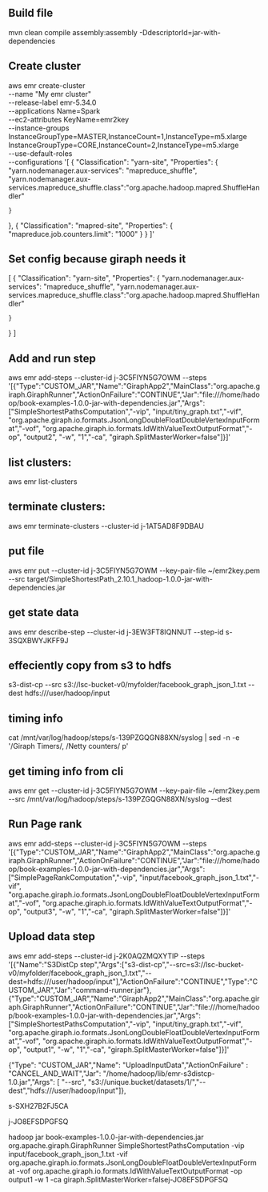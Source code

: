 ## Build file
mvn clean compile assembly:assembly -DdescriptorId=jar-with-dependencies

## Create cluster
aws emr create-cluster \
--name "My emr cluster" \
--release-label emr-5.34.0 \
--applications Name=Spark \
--ec2-attributes KeyName=emr2key \
--instance-groups \
InstanceGroupType=MASTER,InstanceCount=1,InstanceType=m5.xlarge \
InstanceGroupType=CORE,InstanceCount=2,InstanceType=m5.xlarge \
--use-default-roles \
--configurations '[
  {
    "Classification": "yarn-site",
    "Properties": {
      "yarn.nodemanager.aux-services": "mapreduce_shuffle",
      "yarn.nodemanager.aux-services.mapreduce_shuffle.class":"org.apache.hadoop.mapred.ShuffleHandler"

    }
  },
  {
    "Classification": "mapred-site",
    "Properties": {
      "mapreduce.job.counters.limit": "1000"
    }
  }
]'


## Set config because giraph needs it
[
  {
    "Classification": "yarn-site",
    "Properties": {
      "yarn.nodemanager.aux-services": "mapreduce_shuffle",
      "yarn.nodemanager.aux-services.mapreduce_shuffle.class":"org.apache.hadoop.mapred.ShuffleHandler"

    }
  }
]

## Add and run step
aws emr add-steps --cluster-id j-3C5FIYN5G7OWM --steps '[{"Type":"CUSTOM_JAR","Name":"GiraphApp2","MainClass":"org.apache.giraph.GiraphRunner","ActionOnFailure":"CONTINUE","Jar":"file:///home/hadoop/book-examples-1.0.0-jar-with-dependencies.jar","Args":["SimpleShortestPathsComputation","-vip", "input/tiny_graph.txt","-vif", "org.apache.giraph.io.formats.JsonLongDoubleFloatDoubleVertexInputFormat","-vof", "org.apache.giraph.io.formats.IdWithValueTextOutputFormat","-op", "output2", "-w", "1","-ca", "giraph.SplitMasterWorker=false"]}]'

## list clusters:
aws emr list-clusters

## terminate clusters:
aws emr terminate-clusters --cluster-id j-1AT5AD8F9DBAU

## put file
aws emr put --cluster-id j-3C5FIYN5G7OWM --key-pair-file ~/emr2key.pem --src target/SimpleShortestPath_2.10.1_hadoop-1.0.0-jar-with-dependencies.jar

## get state data
aws emr describe-step --cluster-id j-3EW3FT8IQNNUT --step-id s-3SQXBWYJKFF9J

## effeciently copy from s3 to hdfs

s3-dist-cp --src s3://lsc-bucket-v0/myfolder/facebook_graph_json_1.txt --dest hdfs:///user/hadoop/input
  

## timing info

cat /mnt/var/log/hadoop/steps/s-139PZGQGN88XN/syslog | sed -n -e '/Giraph Timers/, /Netty counters/ p'

## get timing info from cli
aws emr get --cluster-id j-3C5FIYN5G7OWM --key-pair-file ~/emr2key.pem --src /mnt/var/log/hadoop/steps/s-139PZGQGN88XN/syslog --dest 
 

## Run Page rank
aws emr add-steps --cluster-id j-3C5FIYN5G7OWM --steps '[{"Type":"CUSTOM_JAR","Name":"GiraphApp2","MainClass":"org.apache.giraph.GiraphRunner","ActionOnFailure":"CONTINUE","Jar":"file:///home/hadoop/book-examples-1.0.0-jar-with-dependencies.jar","Args":["SimplePageRankComputation","-vip", "input/facebook_graph_json_1.txt","-vif", "org.apache.giraph.io.formats.JsonLongDoubleFloatDoubleVertexInputFormat","-vof", "org.apache.giraph.io.formats.IdWithValueTextOutputFormat","-op", "output3", "-w", "1","-ca", "giraph.SplitMasterWorker=false"]}]'

## Upload data step

aws emr add-steps --cluster-id j-2K0AQZMQXYTIP --steps '[{"Name":"S3DistCp step","Args":["s3-dist-cp","--src=s3://lsc-bucket-v0/myfolder/facebook_graph_json_1.txt","--dest=hdfs:///user/hadoop/input"],"ActionOnFailure":"CONTINUE","Type":"CUSTOM_JAR","Jar":"command-runner.jar"},{"Type":"CUSTOM_JAR","Name":"GiraphApp2","MainClass":"org.apache.giraph.GiraphRunner","ActionOnFailure":"CONTINUE","Jar":"file:///home/hadoop/book-examples-1.0.0-jar-with-dependencies.jar","Args":["SimpleShortestPathsComputation","-vip", "input/tiny_graph.txt","-vif", "org.apache.giraph.io.formats.JsonLongDoubleFloatDoubleVertexInputFormat","-vof", "org.apache.giraph.io.formats.IdWithValueTextOutputFormat","-op", "output1", "-w", "1","-ca", "giraph.SplitMasterWorker=false"]}]' 

{"Type": "CUSTOM_JAR","Name": "UploadInputData","ActionOnFailure" : "CANCEL_AND_WAIT","Jar": "/home/hadoop/lib/emr-s3distcp-1.0.jar","Args": [ "--src", "s3://unique.bucket/datasets/1/","--dest","hdfs:///user/hadoop/input"]},


s-SXH27B2FJ5CA





j-JO8EFSDPGFSQ





hadoop jar book-examples-1.0.0-jar-with-dependencies.jar org.apache.giraph.GiraphRunner SimpleShortestPathsComputation -vip input/facebook_graph_json_1.txt -vif org.apache.giraph.io.formats.JsonLongDoubleFloatDoubleVertexInputFormat -vof org.apache.giraph.io.formats.IdWithValueTextOutputFormat -op output1 -w 1 -ca giraph.SplitMasterWorker=falsej-JO8EFSDPGFSQ